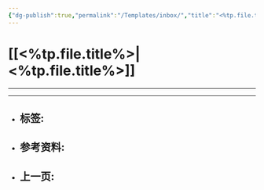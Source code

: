 ```yaml
---
{"dg-publish":true,"permalink":"/Templates/inbox/","title":"<%tp.file.title%>","tags":["📥"]}
---
```



# [[<%tp.file.title%>\|<%tp.file.title%>]]

---

 
---

- 标签: 
	-  
- 参考资料:
	-  
- 上一页:
	-  